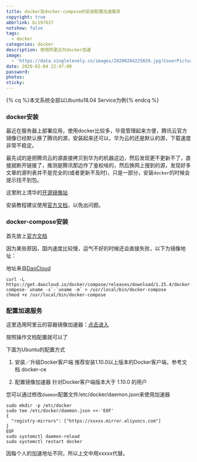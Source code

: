 ```yaml
---
title: docker及docker-compose的安装配置加速服务
copyright: true
abbrlink: bc197637
notshow: false
tags:
  - docker
categories: docker
description: 使用阿里云为docker加速
image:
  - 'https://data.singlelovely.cn/images/20200204225029.jpg!CoverPicture'
date: 2020-02-04 22:47:00
password:
photos:
sticky:
---
```


{% cq %}本文系统全部以<span id = "font-green">Ubuntu18.04 Service</span>为例{% endcq %}

### docker安装

最近在服务器上部署应用，使用docker比较多，毕竟管理起来方便，腾讯云官方镜像已经默认换了腾讯的源，安装起来还可以，华为云的还是默认的源，下载速度非常不稳定。

最先试的是把腾讯云的源直接拷贝到华为的机器这边，然后发现更不更新不了，直接就断开链接了，推测是腾讯那边作了鉴权啥的，然后换网上搜到的源，发现好多文章的源列表并不是完全的(或者更新不及时)，只是一部分，安装`docker`的时候会提示找不到包。

这里附上清华的[开源镜像站](https://mirrors.tuna.tsinghua.edu.cn/help/ubuntu/)

安装教程建议使用[官方文档](https://docs.docker.com/install/linux/docker-ce/ubuntu/)，以免出问题。

### docker-compose安装

首先放上[官方文档](https://docs.docker.com/compose/install/)

因为某些原因，国内速度比较慢，运气不好的时候还会直接失败，以下为镜像地址：

地址来自[DaoCloud](https://get.daocloud.io/#install-compose)

```
curl -L https://get.daocloud.io/docker/compose/releases/download/1.25.4/docker-compose-`uname -s`-`uname -m` > /usr/local/bin/docker-compose
chmod +x /usr/local/bin/docker-compose
```

### 配置加速服务

这里选用阿里云的容器镜像加速器：[点击进入](https://cr.console.aliyun.com/cn-hangzhou/instances/mirrors)

按照操作文档配置就可以了

下面为Ubuntu的配置方式

1. 安装／升级Docker客户端
推荐安装1.10.0以上版本的Docker客户端，参考文档 docker-ce

2. 配置镜像加速器
针对Docker客户端版本大于 1.10.0 的用户

您可以通过修改`daemon`配置文件<span id = "inline-blue">/etc/docker/daemon.json</span>来使用加速器

```
sudo mkdir -p /etc/docker
sudo tee /etc/docker/daemon.json <<-'EOF'
{
  "registry-mirrors": ["https://xxxxx.mirror.aliyuncs.com"]
}
EOF
sudo systemctl daemon-reload
sudo systemctl restart docker
```

<div class="note warning"><p>因每个人的加速地址不同，所以上文中用xxxxx代替。</p></div>